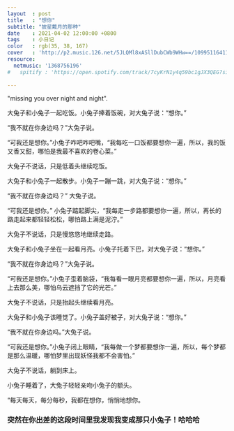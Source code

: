 ```yaml
---
layout  : post
title   : "想你"
subtitle: "披星戴月的那种"
date    : 2021-04-02 12:00:00 +0800
tags    : 小日记
color   : rgb(35, 38, 167)
cover   : 'http://p2.music.126.net/5JLQMl8xASllDubCWb9WHw==/109951164111703663.jpg'
resource:
  netmusic: '1368756196'
#   spitify : 'https://open.spotify.com/track/7cyKrN1y4q59bc1gJX3QEG?si=fdfe4a5f8ad345f7'
  
---
```


"missing you over night and night".

大兔子和小兔子一起吃饭。小兔子捧着饭碗，对大兔子说：“想你。”

“我不就在你身边吗？”大兔子说。

“可我还是想你。”小兔子咋吧咋吧嘴，“我每吃一口饭都要想你一遍，所以，我的饭又香又甜，哪怕是我最不喜欢的卷心菜。” 

大兔子不说话，只是低着头继续吃饭。

大兔子和小兔子一起散步。小兔子一蹦一跳，对大兔子说：“想你。”

“我不就在你身边吗？” 大兔子说。

“可我还是想你。” 小兔子踮起脚尖，“我每走一步路都要想你一遍，所以，再长的路走起来都轻轻松松，哪怕路上满是泥泞。” 

大兔子不说话，只是慢悠悠地继续走路。

大兔子和小兔子坐在一起看月亮。小兔子托着下巴，对大兔子说：“想你。”

“我不就在你身边吗？”大兔子说。

“可我还是想你。”小兔子歪着脑袋，“我每看一眼月亮都要想你一遍，所以，月亮看上去那么美，哪怕乌云遮挡了它的光芒。” 

大兔子不说话，只是抬起头继续看月亮。

大兔子和小兔子该睡觉了。小兔子盖好被子，对大兔子说：“想你。”

“我不就在你身边吗。”大兔子说。

“可我还是想你。”小兔子闭上眼睛，“我每做一个梦都要想你一遍，所以，每个梦都是那么温暖，哪怕梦里出现妖怪我都不会害怕。” 

大兔子不说话，躺到床上。

小兔子睡着了，大兔子轻轻亲吻小兔子的额头。

“每天每天，每分每秒，我都在想你，悄悄地想你。

### 突然在你出差的这段时间里我发现我变成那只小兔子！哈哈哈
